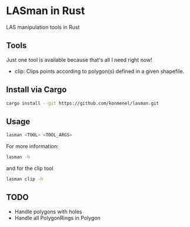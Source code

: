 # LASman in Rust
LAS manipulation tools in Rust

## Tools
Just one tool is available because that's all I need right now!
- clip: Clips points according to polygon(s) defined in a given shapefile.

## Install via Cargo
```bash
cargo install --git https://github.com/konmenel/lasman.git
```

## Usage
```bash
lasman <TOOL> <TOOL_ARGS>
```

For more information:
```bash
lasman -h
```
and for the clip tool
```bash
lasman clip -h
```

## TODO
- Handle polygons with holes
- Handle all PolygonRings in Polygon
